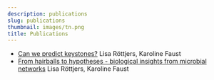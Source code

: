 ```yaml
---
description: publications
slug: publications
thumbnail: images/tn.png
title: Publications
---
```


<ul>
  <li><a href="https://www.nature.com/articles/s41579-018-0132-y">Can we predict keystones?</a> Lisa Röttjers, Karoline Faust</li>
  <li><a href="https://academic.oup.com/femsre/article/42/6/761/5061627">From hairballs to hypotheses - biological insights from microbial networks</a> Lisa Röttjers, Karoline Faust</li>
</ul>